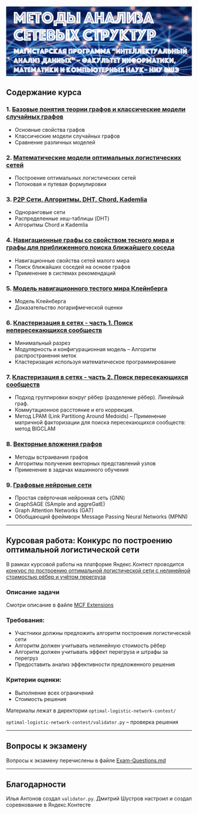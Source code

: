 ![Материалы к курсу "Методы анализа сетевых структур", читаемого в магистратуре по направлению "Интеллектуальный анализ данных" НИУ ВШЭ-Нинжий Ногород](pics/logo.png)

## Содержание курса

### 1. [Базовые понятия теории графов и классические модели случайных графов](./lectures/Basic-Graph-Properties-and-Classic-Random-Graph-Models.md)
- Основные свойства графов
- Классические модели случайных графов
- Сравнение различных моделей

### 2. [Математические модели оптимальных логистических сетей](./lectures/Optimal-Logistics-Network.md)
- Построение оптимальных логистических сетей
- Потоковая и путевая формулировки

### 3. [P2P Сети, Алгоритмы, DHT, Chord, Kademlia](./lectures/P2P-Networks-Algorithms-DHT-Chord-Kademlia.md)
- Одноранговые сети
- Распределенные хеш-таблицы (DHT)
- Алгоритмы Chord и Kademlia

### 4. [Навигационные графы со свойством тесного мира и графы для приближенного поиска ближайшего соседа](./lectures/Navigable-Small-Worlds_Graph-Based-NN-Search.md)
- Навигационные свойства сетей малого мира
- Поиск ближайших соседей на основе графов
- Применение в системах рекомендаций

### 5. [Модель навигационного тестого мира Клейнберга](./lectures/Kleinberg-Model.md)
- Модель Клейнберга 
- Доказательство логарифмеческой оценки

### 6. [Кластеризация в сетях - часть 1. Поиск непересекающихся сообществ](./lectures/Network-Clustering-part-1.md)
- Минимальный разрез
- Модулярность и конфигурационная модель
– Алгоритм распространения меток
- Кластеризация используя математическое программирование

### 7. [Кластеризация в сетях - часть 2. Поиск пересекающихся сообществ](./lectures/Network-Clustering-part-2.md)
- Подход группировки вокруг рёбер (разделение рёбер). Линейный граф.
- Коммутационное расстояние и его коррекция.
- Метод LPAM (Link Partitiong Around Medoids)
– Применение матричной факторизации для поиска пересекающихся сообществ: метод BIGCLAM

### 8. [Векторные вложения графов](./lectures/Graph-Embeddings.md)
- Методы встраивания графов
- Алгоритмы получения векторных представлений узлов
- Применение в задачах машинного обучения

### 9. [Графовые нейроные сети](./lectures/Graph-Neural-Networks.md)
- Простая свёрточная нейронная сеть (GNN)
- GraphSAGE (SAmple and aggreGatE)
- Graph Attention Networks (GAT)
- Обобщающий фреймворк Message Passing Neural Networks (MPNN)


------
## Курсовая работа: Конкурс по построению оптимальной логистической сети

В рамках курсовой работы на платформе Яндекс.Контест проводится [конкурс по построению оптимальной логистической сети с нелинейной стоимостью рёбер и учётом перегруза](https://contest.yandex.ru/contest/83618/standings/)


### Описание задачи
Смотри описание в файле [MCF Extensions](./optimal-logistic-network-contest/MCF_ext.md)

### Требования:
- Участники должны предложить алгоритм построения  логистической сети
- Алгоритм должен учитывать нелинейную стоимость рёбер
- Алгоритм должен учитывать эффект перегруза и штрафы за перегруз
- Предоставить анализ эффективности предложенного решения

### Критерии оценки:
- Выполнение всех ограничений
- Стоимость решения

Материалы лежат в директории `optimal-logistic-network-contest/`

`optimal-logistic-network-contest/validator.py` – проверка решения

------

## Вопросы к экзамену
Вопросы к экзамену перечислены в файле [Exam-Questions.md](./exam/Exam-Questions.md)

------

## Благодарности
Илья Антонов создал `validator.py`. Дмитрий Шустров настроил и создал соревнование в Яндекс.Контесте
